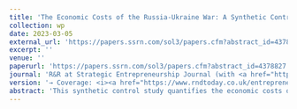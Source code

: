 ```yaml
---
title: 'The Economic Costs of the Russia-Ukraine War: A Synthetic Control Study of (Lost) Entrepreneurship'
collection: wp
date: 2023-03-05
external_url: 'https://papers.ssrn.com/sol3/papers.cfm?abstract_id=4378827'
excerpt: ''
venue: ''
paperurl: 'https://papers.ssrn.com/sol3/papers.cfm?abstract_id=4378827'
journal: 'R&R at Strategic Entrepreneurship Journal (with <a href="https://scholar.google.com/citations?user=f-lbbOoAAAAJ&hl=en&oi=ao">D. Audretsch</a>, H. Motuzenko, <a href="https://scholar.google.com/citations?hl=en&user=Sa8sBkoAAAAJ">S. Vismara</a>)'
version: '→ Coverage: <i><a href="https://www.rndtoday.co.uk/entrepreneurial-ecosystems/the-economic-costs-of-the-russia-ukraine-conflict-in-terms-of-lost-entrepreneurship/">R&D Today</a></i>, <i><a href="https://blogs.lse.ac.uk/businessreview/2023/05/17/how-russias-war-on-ukraine-affects-entrepreneurship-in-both-countries/">LSE Business Review</a></i>, <i><a href="https://voxukraine.org/en/how-war-impacts-entrepreneurship-evidence-from-the-russia-ukraine-conflict">Vox Ukraine</a></i>'
abstract: 'This synthetic control study quantifies the economic costs of the Russo-Ukrainian war in terms of foregone entrepreneurial activity in both countries since the invasion of Crimea in 2014. Relative to its synthetic counterfactual, Ukraine’s number of self-employed dropped by 675,000, corresponding to a relative loss of 20%. The number of Ukrainian SMEs temporarily dropped by 71,000 (14%) and recovered within five years of the conflict. In contrast, Russia had lost more than 1.4 million SMEs (42%) five years into the conflict. The disappearance of Russian SMEs is driven by both fewer new businesses created and more existing business closures.'
---
```

